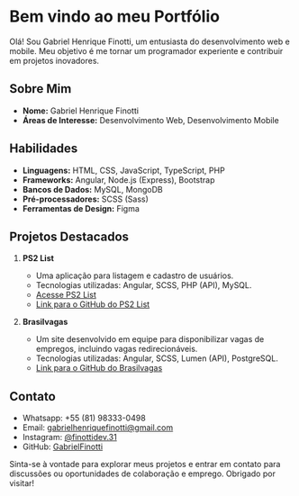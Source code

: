 # Bem vindo ao meu Portfólio

Olá! Sou Gabriel Henrique Finotti, um entusiasta do desenvolvimento web e mobile. Meu objetivo é me tornar um programador experiente e contribuir em projetos inovadores.

## Sobre Mim

- **Nome:** Gabriel Henrique Finotti
- **Áreas de Interesse:** Desenvolvimento Web, Desenvolvimento Mobile

## Habilidades

- **Linguagens:** HTML, CSS, JavaScript, TypeScript, PHP
- **Frameworks:** Angular, Node.js (Express), Bootstrap
- **Bancos de Dados:** MySQL, MongoDB
- **Pré-processadores:** SCSS (Sass)
- **Ferramentas de Design:** Figma

## Projetos Destacados

1. **PS2 List**
   - Uma aplicação para listagem e cadastro de usuários.
   - Tecnologias utilizadas: Angular, SCSS, PHP (API), MySQL.
   - [Acesse PS2 List](https://ps2list.netlify.app)
   - [Link para o GitHub do PS2 List](https://github.com/GabrielFinotti/PS2List)

2. **Brasilvagas**
   - Um site desenvolvido em equipe para disponibilizar vagas de empregos, incluindo vagas redirecionáveis.
   - Tecnologias utilizadas: Angular, SCSS, Lumen (API), PostgreSQL.
   - [Link para o GitHub do Brasilvagas](https://github.com/GabrielFinotti/BrasilVagas-Frontend)

## Contato

- Whatsapp: +55 (81) 98333-0498
- Email: gabrielhenriquefinotti@gmail.com
- Instagram: [@finottidev.31](https://www.instagram.com/finottidev.31)
- GitHub: [GabrielFinotti](https://github.com/GabrielFinotti)

Sinta-se à vontade para explorar meus projetos e entrar em contato para discussões ou oportunidades de colaboração e emprego. Obrigado por visitar!
